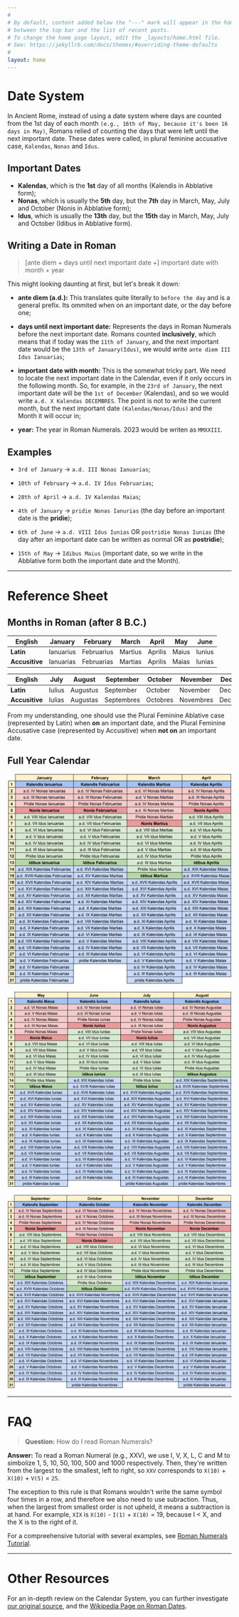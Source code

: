 ```yaml
---
#
# By default, content added below the "---" mark will appear in the home page
# between the top bar and the list of recent posts.
# To change the home page layout, edit the _layouts/home.html file.
# See: https://jekyllrb.com/docs/themes/#overriding-theme-defaults
#
layout: home
---
```


# Date System

In Ancient Rome, instead of using a date system where days are counted from the 1st day of each month `(e.g., 16th of May, because it's been 16 days in May)`, Romans relied of counting the days that were left until the next important date. These dates were called, in plural feminine accusative case, `Kalendas`, `Nonas` and `Idus`.

## Important Dates

- **Kalendas**, which is the **1st** day of all months (Kalendis in Abblative form); 
- **Nonas**, which is usually the **5th** day, but the **7th** day in March, May, July and October (Nonis in Abblative form);
- **Idus**, which is usually the **13th** day, but the **15th** day in March, May, July and October (Idibus in Abblative form).

## Writing a Date in Roman

> [ante diem + days until next important date +] important date with month + year

This might looking daunting at first, but let's break it down:

- **ante diem (a.d.):** This translates quite literally to `before the day` and is a general prefix. Its ommited when on an important date, or the day before one;  
  
- **days until next important date:** Represents the days in Roman Numerals before the next important date. Romans counted **inclusively**, which means that if today was the `11th of January`, and the next important date would be the `13th of January(Idus)`, we would write `ante diem III Idus Ianuarias`;  
  
- **important date with month:** This is the somewhat tricky part. We need to locate the next important date in the Calendar, even if it only occurs in the following month. So, for example, in the `23rd of January`, the next important date will be the `1st of December` (Kalendas), and so we would write `a.d. X Kalendas DECEMBRES`. The point is not to write the current month, but the next important date `(Kalendas/Nonas/Idus)` and the Month it will occur in;  
  
- **year:** The year in Roman Numerals. 2023 would be writen as `MMXXIII`.

## Examples

- `3rd of January` -> `a.d. III Nonas Ianuarias`; 
- `10th of February` -> `a.d. IV Idus Februarias`; 
- `28th of April` -> `a.d. IV Kalendas Maias`;
  
- `4th of January` -> `pridie Nonas Ianurias` (the day before an important date is the **pridie**);  
  
- `6th of June` -> `a.d. VIII Idus Iunias` OR  `postridie Nonas Iunias` (the day after an important date can be written as normal OR as **postridie**);  
  
- `15th of May` -> `Idibus Maius` (important date, so we write in the Abblative form both the important date and the Month).

---

# Reference Sheet

## Months in Roman (after 8 B.C.)

| **English**          | January    | February   | March   | April   | May   | June   |
|----------------------|------------|------------|---------|---------|-------|--------|
| **Latin**            | Ianuarius  | Februarius | Martius | Aprilis | Maius | Iunius |
| **Accusitive**       | Ianuarias  | Februarias | Martias | Aprilis | Maias | Iunias |

| **English**          | July   | August   | September  | October  | November  | December  |
|----------------------|--------|----------|------------|----------|-----------|-----------|
| **Latin**            | Iulius | Augustus | September  | October  | November  | December  |
| **Accusitive**       | Iulias | Augustas | Septembres | Octobres | Novembres | Decembres |

From my understanding, one should use the Plural Feminine Ablative case (represented by Latin) when **on** an important date, and the Plural Feminine Accusative case (represented by Accusitive) when **not on** an important date. 

## Full Year Calendar

![Calendar p1](/assets/images/calendar_p1.png)

![Calendar p2](/assets/images/calendar_p2.png)

![Calendar p3](/assets/images/calendar_p3.png)

---

# FAQ

> **Question:** How do I read Roman Numerals?

**Answer:** To read a Roman Numeral (e.g., XXV), we use I, V, X, L, C and M to simbolize 1, 5, 10, 50, 100, 500 and 1000 respectively. Then, they're written from the largest to the smallest, left to right, so `XXV` corresponds to `X(10)` + `X(10)` + `V(5)` = `25`. 

The exception to this rule is that Romans wouldn't write the same symbol four times in a row, and therefore we also need to use subraction. Thus, when the largest from smallest order is not upheld, it means a subtraction is at hand. For example, `XIX` is `X(10)` - `I(1)` + `X(10)` = 19, because I < X, and the X is to the right of it. 

For a compreehensive tutorial with several examples, see [Roman Numerals Tutorial](https://www.knowtheromans.com/roman-numerals/#:~:text=Roman%20numerals%20use%20seven%20letters,make%20up%20thousands%20of%20numbers.).

---

# Other Resources

For an in-depth review on the Calendar System, you can further investigate [our original source](http://roma.andreapollett.com/S7/roma-cal.htm), and the [Wikipedia Page on Roman Dates](https://en.wikipedia.org/wiki/Roman_calendar).
